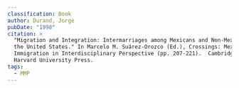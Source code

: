 ```yaml
---
classification: Book
author: Durand, Jorge
pubDate: "1998"
citation: >
  "Migration and Integration: Intermarriages among Mexicans and Non-Mexicans in
  the United States." In Marcelo M. Suárez-Orozco (Ed.), Crossings: Mexican
  Immigration in Interdisciplinary Perspective (pp. 207-221).  Cambridge:
  Harvard University Press.
tags:
  - MMP
---
```

